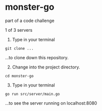 # monster-go

part of a code challenge

1 of 3 servers


1. Type in your terminal

```git clone ...```

...to clone down this repository.


2. Change into the project directory.

```cd monster-go```

3. Type in your terminal

```go run src/server/main.go```

...to see the server running on localhost:8080
